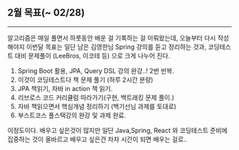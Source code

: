 ## 2월 목표(~ 02/28)

---

알고리즘은 매일 풀면서 하룻동안 배운 걸 기록하는 걸 미뤄왔는데, 오늘부터 다시 작성해야지
이번달 목표는 일단 남은 김영한님 Spring 강의를 듣고 정리하는 것과, 코딩테스트
대비 문제풀이 (LeeBros, 이코테 등) 으로 크게 나누어 진다.

1. Spring Boot 활용, JPA, Query DSL 강의 완강..! 2번 반복.
2. 이것이 코딩테스트다 책 문제 풀기 (하루 2시간 분량)
3. JPA 책읽기, 자바 in action 책 읽기.
4. 리브로스 코드 커리큘럼 따라가기(구현, 백트래킹 문제 풀이.)
5. 자바 책읽으면서 핵심개념 정리하기 (백기선님 과제를 토대로)
6. 부스트코스 풀스택강의 완강 및 과제 완료.

이정도이다. 배우고 싶은것이 많지만 일단 Java,Spring, React 와 코딩테스트
준비에 집중하는 것이 올바르고 배우고 싶은건 차차 시간이 되면 배우는 걸로..